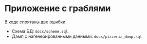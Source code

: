 # Приложение с граблями

В коде спрятаны две ошибки.

- Схема БД: `docs/scheme.sql`
- Дамп с нагенерированными данными: `docs/pizzeria_dump.sql`
